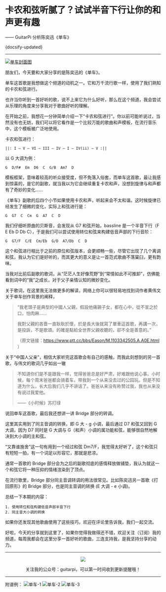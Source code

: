 # 卡农和弦听腻了？试试半音下行让你的和声更有趣

—— GuitarPi 分析陈奕迅《单车》

{docsify-updated}

---

[![单车封面图](https://ae01.alicdn.com/kf/H26ed2148cc2c491da6d163ccb3623813h.png)](https://www.bilibili.com/video/BV1sv411z7zT/)

朋友们，今天要和大家分享的是陈奕迅的《单车》。

单车这首歌是我想做这个频道的动机之一。它和万千流行歌一样，使用了我们熟知的卡农和弦进行。

也许当你听到一首好听的歌，说不上来它为什么好听，那么在这个频道，我会尝试从乐理的角度来分享我对于歌曲好听的理解。

在开始之前，我想花一分钟简单介绍一下“卡农和弦进行”。你以前可能听说过，当然没有也无妨，我们可以将它看作是一个比较万能的歌曲和声模板，在流行音乐中，这个模板被广泛地使用。

卡农和弦进行：

```
||: I – V – VI – III – IV – I – IV(ii) – V :||

```

以 G 大调为例：

```
G  D/F#  Em  D6  C  G/B  Am7  D
```

模板框架，意味着较高的听众接受度，但不免落入俗套，而单车这首歌，最让我感到惊喜的，是它的副歌，就当我以为它会继续重复卡农和声，没想到旋律与和声都有了奇妙的变化……

《单车》副歌的后四个小节如果使用卡农和声，听起来会不太和谐。这时候旋律已经发生了细微的变化，实际上和弦进行是：

```
G  G7  C  Cm  G  A7  C  D
```

我们仔细听原曲的贝斯音，会发现从 G7 和弦开始，bassline 是一个半音下行（F E Eb D Db C），于是我们可以尝试使用转位和弦来构建低音声部的下行音阶：

```
G  G7/F  C/E  Cm/Eb  G/D  A7/Db  C  D
```

这个和弦进行相比于之前的原位和弦版本，会更顺畅一些，尽管它出现了几个离调和弦，我认为它们是好听的，而其更大的意义是让一首范式歌曲不落窠臼，更有韵味。

当我对比前后副歌的歌词，从“茫茫人生好像荒野”到“常情如此不可推卸”，仿佛能看到词中的“我”之成长，对于父子亲情认知的微妙变化。

关于歌词，在这里我无法做更多的解读，网络上你可以很轻易地找到词作者黄伟文关于单车创作背景的阐释，

> “我老頭子是典型的中國人父親，假設他痛錫子女，都在心中，從不宣之於口，怕肉麻……
>
> 我對父親的吝嗇一直耿耿於懷，於是長大後就寫了單車這首歌，再講一次，是投訴，不是歌頌。的確是點給全世界父親收聽的，卻不全是善意的。”
>
> （原文链接：https://www.ptt.cc/bbs/Eason/M.1103342505.A.A0E.html ）

关于“中国人父亲”，相信大家听完这首歌会有自己的感触，而我此刻想到的另一首歌，与伟文的歌词几乎如出一辙

> 不知道你们是不是跟我一样，觉得爸爸总是好严肃，好难跟他说心事。小时候，每个周末爸爸都会骑着车，带我到一个从来没去过的公园玩。但是不知道为什么，长大后我们几乎不讲话了。爸爸从来没有称赞过我，我也从来没有说过我爱他。
>
> ——《小时候》苏打绿

说回单车这首歌，最后我还想讲一讲 Bridge 部分的转调。

这里其实用到了同主音调的转换，即 G 大 - g 小调，最后通过 D7 和弦又回到 G 大调，因为 D7 同时是 G 大调与 G（和声）小调的属功能和弦，能够很自然地解决到大小调的主和弦。

“又靠谁施舍”这一句有用到一个经过和弦 Dm7/F，我觉得太好听了，这个和弦只有短短一拍，有一个词足以形容它，那就是悲凉。

通常一首歌的 Bridge 部分会为之后的副歌彻底的感情释放做铺垫，我认为就这一个和弦它将一种压抑的情绪渲染到了顶点。

在流行歌里，Bridge 部分同主音调转调的用法很常见。比如陈奕迅另一首歌《打回原形》的 Bridge 部分，也是同主音调的转换 (E 大调 - e 小调)。

总结一下本期的内容：

```
1. 使用转位和弦构建低音声部半音下行
2. 同主音大小调的转换
```

如果你还发现其他歌曲使用了这些技巧，欢迎在评论里告诉我，我们一起交流。

好啦，今天的分享就到这里了，如果你觉得我做得还不错，欢迎关注（订阅）我的频道，每周我都会在这里分享一首好听的歌曲，三连支持我，是我坚持分享的动力。

---

<center>
<img src="https://ae01.alicdn.com/kf/H9895f02fc19d4932af71c0593d2e356d0.jpg"/>

关注我的公众号：guitarpi，可以第一时间收到更新提醒哦！

</center>

---

附谱例：
![单车-1](https://ae01.alicdn.com/kf/Hdcfce099b68d491e8c150e9a24241a0a1.jpg)
![单车-2](https://ae01.alicdn.com/kf/H0dd5c746914a4de9a10cb94fe479a68dG.jpg)
![单车-3](https://ae01.alicdn.com/kf/H0a57a500ca18468e9bc1e35a7d8e3deds.jpg)
